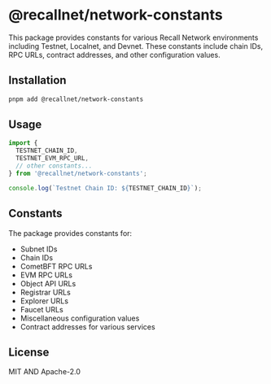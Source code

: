 # @recallnet/network-constants

This package provides constants for various Recall Network environments including Testnet, Localnet, and Devnet. These constants include chain IDs, RPC URLs, contract addresses, and other configuration values.

## Installation

```bash
pnpm add @recallnet/network-constants
```

## Usage

```typescript
import {
  TESTNET_CHAIN_ID,
  TESTNET_EVM_RPC_URL,
  // other constants...
} from '@recallnet/network-constants';

console.log(`Testnet Chain ID: ${TESTNET_CHAIN_ID}`);
```

## Constants

The package provides constants for:

- Subnet IDs
- Chain IDs
- CometBFT RPC URLs
- EVM RPC URLs
- Object API URLs
- Registrar URLs
- Explorer URLs
- Faucet URLs
- Miscellaneous configuration values
- Contract addresses for various services

## License

MIT AND Apache-2.0